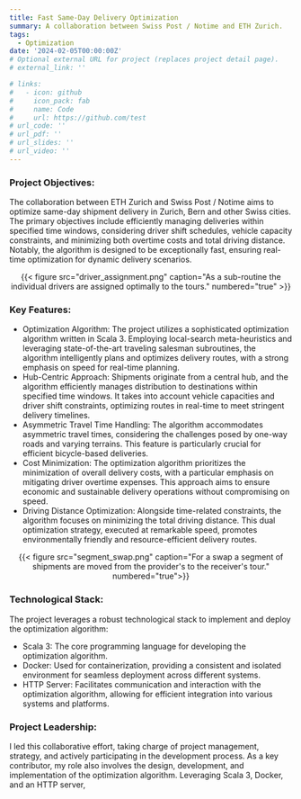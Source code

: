 ```yaml
---
title: Fast Same-Day Delivery Optimization
summary: A collaboration between Swiss Post / Notime and ETH Zurich.
tags:
  - Optimization
date: '2024-02-05T00:00:00Z'
# Optional external URL for project (replaces project detail page).
# external_link: ''

# links:
#   - icon: github
#     icon_pack: fab
#     name: Code
#     url: https://github.com/test
# url_code: ''
# url_pdf: ''
# url_slides: ''
# url_video: ''
---
```

### Project Objectives:
The collaboration between ETH Zurich and Swiss Post / Notime aims to optimize same-day shipment delivery in Zurich, Bern 
and other Swiss cities. The primary objectives include efficiently managing deliveries within specified time windows, 
considering driver shift schedules, vehicle capacity constraints, and minimizing both overtime costs and total driving 
distance. Notably, the algorithm is designed to be exceptionally fast, ensuring real-time optimization for dynamic delivery 
scenarios.
<center>{{< figure src="driver_assignment.png" caption="As a sub-routine the individual drivers are assigned optimally to the tours." numbered="true" >}}</center>

### Key Features:
- Optimization Algorithm:
The project utilizes a sophisticated optimization algorithm written in Scala 3. Employing local-search meta-heuristics and 
leveraging state-of-the-art traveling salesman subroutines, the algorithm intelligently plans and optimizes delivery routes, 
with a strong emphasis on speed for real-time planning.
- Hub-Centric Approach:
Shipments originate from a central hub, and the algorithm efficiently manages distribution to destinations within specified 
time windows. It takes into account vehicle capacities and driver shift constraints, optimizing routes in real-time to meet 
stringent delivery timelines.
- Asymmetric Travel Time Handling:
The algorithm accommodates asymmetric travel times, considering the challenges posed by one-way roads and varying terrains. 
This feature is particularly crucial for efficient bicycle-based deliveries.
- Cost Minimization:
The optimization algorithm prioritizes the minimization of overall delivery costs, with a particular emphasis on mitigating 
driver overtime expenses. This approach aims to ensure economic and sustainable delivery operations without compromising on speed.
- Driving Distance Optimization:
Alongside time-related constraints, the algorithm focuses on minimizing the total driving distance. This dual optimization 
strategy, executed at remarkable speed, promotes environmentally friendly and resource-efficient delivery routes.
<center>{{< figure src="segment_swap.png" caption="For a swap a segment of shipments are moved from the provider's to the receiver's tour." numbered="true">}}</center>

### Technological Stack:
The project leverages a robust technological stack to implement and deploy the optimization algorithm:

- Scala 3: The core programming language for developing the optimization algorithm.
- Docker: Used for containerization, providing a consistent and isolated environment for seamless deployment across different systems.
- HTTP Server: Facilitates communication and interaction with the optimization algorithm, allowing for efficient integration 
into various systems and platforms.

### Project Leadership:
I led this collaborative effort, taking charge of project management, strategy, and actively participating in the development process.
As a key contributor, my role also involves the design, development, and implementation of the optimization algorithm. 
Leveraging Scala 3, Docker, and an HTTP server,
